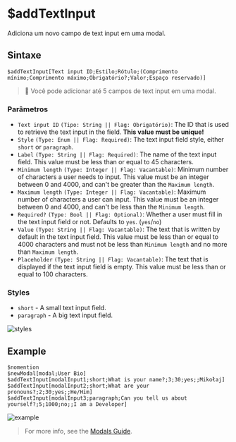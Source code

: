 # $addTextInput
Adiciona um novo campo de text input em uma modal.

## Sintaxe
```
$addTextInput[Text input ID;Estilo;Rótulo;(Comprimento mínimo;Comprimento máximo;Obrigatório?;Valor;Espaço reservado)]
```

> 📌 Você pode adicionar até 5 campos de text input em uma modal.

### Parâmetros 
- `Text input ID` `(Tipo: String || Flag: Obrigatório)`: The ID that is used to retrieve the text input in the field. **This value must be unique!**
- `Style` `(Type: Enum || Flag: Required)`: The text input field style, either `short` or `paragraph`.
- `Label` `(Type: String || Flag: Required)`: The name of the text input field. This value must be less than or equal to 45 characters.
- `Minimum length` `(Type: Integer || Flag: Vacantable)`: Minimum number of characters a user needs to input. This value must be an integer between 0 and 4000, and can't be greater than the `Maximum length`.
- `Maximum length` `(Type: Integer || Flag: Vacantable)`: Maximum number of characters a user can input. This value must be an integer between 0 and 4000, and can't be less than the `Minimum length`.  
- `Required?` `(Type: Bool || Flag: Optional)`: Whether a user must fill in the text input field or not. Defaults to `yes`. (`yes`/`no`)
- `Value` `(Type: String || Flag: Vacantable)`: The text that is written by default in the text input field. This value must be less than or equal to 4000 characters and must not be less than `Minimum length` and no more than `Maximum length`.
- `Placeholder` `(Type: String || Flag: Vacantable)`: The text that is displayed if the text input field is empty. This value must be less than or equal to 100 characters.

### Styles
- `short` - A small text input field.
- `paragraph` - A big text input field.

![styles](https://user-images.githubusercontent.com/113303649/209936324-5a9f1d2b-8eea-48d4-b3cb-749a6d68c2d2.png)


## Example
```
$nomention
$newModal[modal;User Bio]
$addTextInput[modalInput1;short;What is your name?;3;30;yes;;Mikołaj]
$addTextInput[modalInput2;short;What are your pronouns?;2;30;yes;;He/Him]
$addTextInput[modalInput3;paragraph;Can you tell us about yourself?;5;1000;no;;I am a Developer]
```
![example](https://user-images.githubusercontent.com/113303649/209936030-02352d16-a81f-486f-aa32-839c82f4fa6d.png)

> For more info, see the [Modals Guide](../guides/general/interactions/modals/aboutModals.md).

